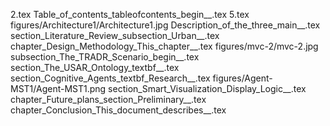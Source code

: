 2.tex
Table_of_contents_tableofcontents_begin__.tex
5.tex
figures/Architecture1/Architecture1.jpg
Description_of_the_three_main__.tex
section_Literature_Review_subsection_Urban__.tex
chapter_Design_Methodology_This_chapter__.tex
figures/mvc-2/mvc-2.jpg
subsection_The_TRADR_Scenario_begin__.tex
section_The_USAR_Ontology_textbf__.tex
section_Cognitive_Agents_textbf_Research__.tex
figures/Agent-MST1/Agent-MST1.png
section_Smart_Visualization_Display_Logic__.tex
chapter_Future_plans_section_Preliminary__.tex
chapter_Conclusion_This_document_describes__.tex